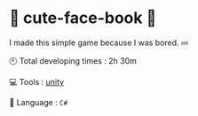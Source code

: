 # :angel: cute-face-book :angel:
I made this simple game because I was bored. :zzz:



 :clock10: Total developing times : 2h 30m

 :computer: Tools : [unity](https://docs.unity3d.com/ScriptReference/30_search.html?q=tostring)

 :page_facing_up: Language : `C#`

